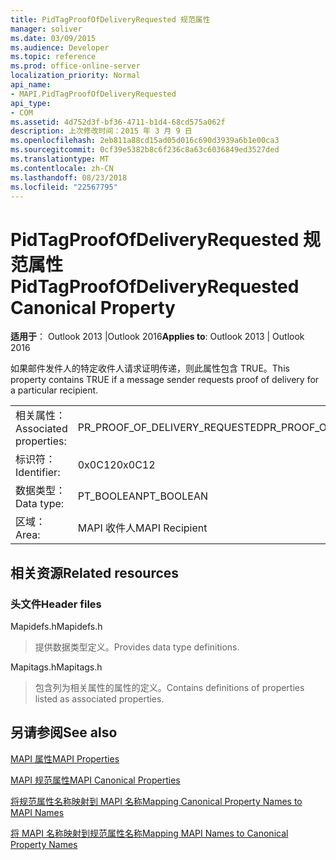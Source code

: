 ```yaml
---
title: PidTagProofOfDeliveryRequested 规范属性
manager: soliver
ms.date: 03/09/2015
ms.audience: Developer
ms.topic: reference
ms.prod: office-online-server
localization_priority: Normal
api_name:
- MAPI.PidTagProofOfDeliveryRequested
api_type:
- COM
ms.assetid: 4d752d3f-bf36-4711-b1d4-68cd575a062f
description: 上次修改时间：2015 年 3 月 9 日
ms.openlocfilehash: 2eb811a88cd15ad05d016c690d3939a6b1e00ca3
ms.sourcegitcommit: 0cf39e5382b8c6f236c8a63c6036849ed3527ded
ms.translationtype: MT
ms.contentlocale: zh-CN
ms.lasthandoff: 08/23/2018
ms.locfileid: "22567795"
---
```

# <a name="pidtagproofofdeliveryrequested-canonical-property"></a><span data-ttu-id="b969c-103">PidTagProofOfDeliveryRequested 规范属性</span><span class="sxs-lookup"><span data-stu-id="b969c-103">PidTagProofOfDeliveryRequested Canonical Property</span></span>

  
  
<span data-ttu-id="b969c-104">**适用于**： Outlook 2013 |Outlook 2016</span><span class="sxs-lookup"><span data-stu-id="b969c-104">**Applies to**: Outlook 2013 | Outlook 2016</span></span> 
  
<span data-ttu-id="b969c-105">如果邮件发件人的特定收件人请求证明传递，则此属性包含 TRUE。</span><span class="sxs-lookup"><span data-stu-id="b969c-105">This property contains TRUE if a message sender requests proof of delivery for a particular recipient.</span></span>
  
|||
|:-----|:-----|
|<span data-ttu-id="b969c-106">相关属性：</span><span class="sxs-lookup"><span data-stu-id="b969c-106">Associated properties:</span></span>  <br/> |<span data-ttu-id="b969c-107">PR_PROOF_OF_DELIVERY_REQUESTED</span><span class="sxs-lookup"><span data-stu-id="b969c-107">PR_PROOF_OF_DELIVERY_REQUESTED</span></span>  <br/> |
|<span data-ttu-id="b969c-108">标识符：</span><span class="sxs-lookup"><span data-stu-id="b969c-108">Identifier:</span></span>  <br/> |<span data-ttu-id="b969c-109">0x0C12</span><span class="sxs-lookup"><span data-stu-id="b969c-109">0x0C12</span></span>  <br/> |
|<span data-ttu-id="b969c-110">数据类型：</span><span class="sxs-lookup"><span data-stu-id="b969c-110">Data type:</span></span>  <br/> |<span data-ttu-id="b969c-111">PT_BOOLEAN</span><span class="sxs-lookup"><span data-stu-id="b969c-111">PT_BOOLEAN</span></span>  <br/> |
|<span data-ttu-id="b969c-112">区域：</span><span class="sxs-lookup"><span data-stu-id="b969c-112">Area:</span></span>  <br/> |<span data-ttu-id="b969c-113">MAPI 收件人</span><span class="sxs-lookup"><span data-stu-id="b969c-113">MAPI Recipient</span></span>  <br/> |
   
## <a name="related-resources"></a><span data-ttu-id="b969c-114">相关资源</span><span class="sxs-lookup"><span data-stu-id="b969c-114">Related resources</span></span>

### <a name="header-files"></a><span data-ttu-id="b969c-115">头文件</span><span class="sxs-lookup"><span data-stu-id="b969c-115">Header files</span></span>

<span data-ttu-id="b969c-116">Mapidefs.h</span><span class="sxs-lookup"><span data-stu-id="b969c-116">Mapidefs.h</span></span>
  
> <span data-ttu-id="b969c-117">提供数据类型定义。</span><span class="sxs-lookup"><span data-stu-id="b969c-117">Provides data type definitions.</span></span>
    
<span data-ttu-id="b969c-118">Mapitags.h</span><span class="sxs-lookup"><span data-stu-id="b969c-118">Mapitags.h</span></span>
  
> <span data-ttu-id="b969c-119">包含列为相关属性的属性的定义。</span><span class="sxs-lookup"><span data-stu-id="b969c-119">Contains definitions of properties listed as associated properties.</span></span>
    
## <a name="see-also"></a><span data-ttu-id="b969c-120">另请参阅</span><span class="sxs-lookup"><span data-stu-id="b969c-120">See also</span></span>



[<span data-ttu-id="b969c-121">MAPI 属性</span><span class="sxs-lookup"><span data-stu-id="b969c-121">MAPI Properties</span></span>](mapi-properties.md)
  
[<span data-ttu-id="b969c-122">MAPI 规范属性</span><span class="sxs-lookup"><span data-stu-id="b969c-122">MAPI Canonical Properties</span></span>](mapi-canonical-properties.md)
  
[<span data-ttu-id="b969c-123">将规范属性名称映射到 MAPI 名称</span><span class="sxs-lookup"><span data-stu-id="b969c-123">Mapping Canonical Property Names to MAPI Names</span></span>](mapping-canonical-property-names-to-mapi-names.md)
  
[<span data-ttu-id="b969c-124">将 MAPI 名称映射到规范属性名称</span><span class="sxs-lookup"><span data-stu-id="b969c-124">Mapping MAPI Names to Canonical Property Names</span></span>](mapping-mapi-names-to-canonical-property-names.md)

